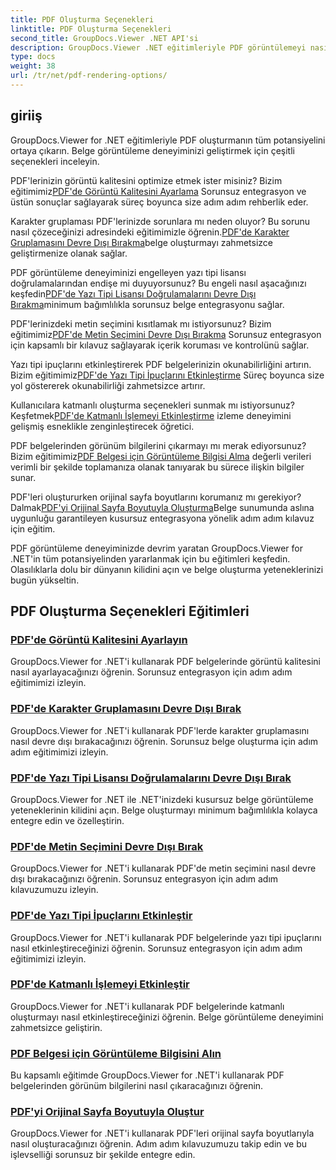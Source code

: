 ```yaml
---
title: PDF Oluşturma Seçenekleri
linktitle: PDF Oluşturma Seçenekleri
second_title: GroupDocs.Viewer .NET API'si
description: GroupDocs.Viewer .NET eğitimleriyle PDF görüntülemeyi nasıl optimize edeceğinizi öğrenin. Görüntü kalitesini ayarlama ve metin seçimini devre dışı bırakma gibi PDF oluşturma seçeneklerini keşfedin.
type: docs
weight: 38
url: /tr/net/pdf-rendering-options/
---
```


## giriiş

GroupDocs.Viewer for .NET eğitimleriyle PDF oluşturmanın tüm potansiyelini ortaya çıkarın. Belge görüntüleme deneyiminizi geliştirmek için çeşitli seçenekleri inceleyin.

 PDF'lerinizin görüntü kalitesini optimize etmek ister misiniz? Bizim eğitimimiz[PDF'de Görüntü Kalitesini Ayarlama](./adjust-image-quality-pdf/) Sorunsuz entegrasyon ve üstün sonuçlar sağlayarak süreç boyunca size adım adım rehberlik eder.

 Karakter gruplaması PDF'lerinizde sorunlara mı neden oluyor? Bu sorunu nasıl çözeceğinizi adresindeki eğitimimizle öğrenin.[PDF'de Karakter Gruplamasını Devre Dışı Bırakma](./disable-characters-grouping-pdf/)belge oluşturmayı zahmetsizce geliştirmenize olanak sağlar.

 PDF görüntüleme deneyiminizi engelleyen yazı tipi lisansı doğrulamalarından endişe mi duyuyorsunuz? Bu engeli nasıl aşacağınızı keşfedin[PDF'de Yazı Tipi Lisansı Doğrulamalarını Devre Dışı Bırakma](./disable-font-license-verifications-pdf/)minimum bağımlılıkla sorunsuz belge entegrasyonu sağlar.

PDF'lerinizdeki metin seçimini kısıtlamak mı istiyorsunuz? Bizim eğitimimiz[PDF'de Metin Seçimini Devre Dışı Bırakma](./disable-text-selection-pdf/) Sorunsuz entegrasyon için kapsamlı bir kılavuz sağlayarak içerik koruması ve kontrolünü sağlar.

 Yazı tipi ipuçlarını etkinleştirerek PDF belgelerinizin okunabilirliğini artırın. Bizim eğitimimiz[PDF'de Yazı Tipi İpuçlarını Etkinleştirme](./enable-font-hinting-pdf/) Süreç boyunca size yol göstererek okunabilirliği zahmetsizce artırır.

 Kullanıcılara katmanlı oluşturma seçenekleri sunmak mı istiyorsunuz? Keşfetmek[PDF'de Katmanlı İşlemeyi Etkinleştirme](./enable-layered-rendering-pdf/) izleme deneyimini gelişmiş esneklikle zenginleştirecek öğretici.

 PDF belgelerinden görünüm bilgilerini çıkarmayı mı merak ediyorsunuz? Bizim eğitimimiz[PDF Belgesi için Görüntüleme Bilgisi Alma](./get-view-info-pdf-document/) değerli verileri verimli bir şekilde toplamanıza olanak tanıyarak bu sürece ilişkin bilgiler sunar.

 PDF'leri oluştururken orijinal sayfa boyutlarını korumanız mı gerekiyor? Dalmak[PDF'yi Orijinal Sayfa Boyutuyla Oluşturma](./render-pdf-original-page-size/)Belge sunumunda aslına uygunluğu garantileyen kusursuz entegrasyona yönelik adım adım kılavuz için eğitim.

PDF görüntüleme deneyiminizde devrim yaratan GroupDocs.Viewer for .NET'in tüm potansiyelinden yararlanmak için bu eğitimleri keşfedin. Olasılıklarla dolu bir dünyanın kilidini açın ve belge oluşturma yeteneklerinizi bugün yükseltin.
## PDF Oluşturma Seçenekleri Eğitimleri
### [PDF'de Görüntü Kalitesini Ayarlayın](./adjust-image-quality-pdf/)
GroupDocs.Viewer for .NET'i kullanarak PDF belgelerinde görüntü kalitesini nasıl ayarlayacağınızı öğrenin. Sorunsuz entegrasyon için adım adım eğitimimizi izleyin.
### [PDF'de Karakter Gruplamasını Devre Dışı Bırak](./disable-characters-grouping-pdf/)
GroupDocs.Viewer for .NET'i kullanarak PDF'lerde karakter gruplamasını nasıl devre dışı bırakacağınızı öğrenin. Sorunsuz belge oluşturma için adım adım eğitimimizi izleyin.
### [PDF'de Yazı Tipi Lisansı Doğrulamalarını Devre Dışı Bırak](./disable-font-license-verifications-pdf/)
GroupDocs.Viewer for .NET ile .NET'inizdeki kusursuz belge görüntüleme yeteneklerinin kilidini açın. Belge oluşturmayı minimum bağımlılıkla kolayca entegre edin ve özelleştirin.
### [PDF'de Metin Seçimini Devre Dışı Bırak](./disable-text-selection-pdf/)
GroupDocs.Viewer for .NET'i kullanarak PDF'de metin seçimini nasıl devre dışı bırakacağınızı öğrenin. Sorunsuz entegrasyon için adım adım kılavuzumuzu izleyin.
### [PDF'de Yazı Tipi İpuçlarını Etkinleştir](./enable-font-hinting-pdf/)
GroupDocs.Viewer for .NET'i kullanarak PDF belgelerinde yazı tipi ipuçlarını nasıl etkinleştireceğinizi öğrenin. Sorunsuz entegrasyon için adım adım eğitimimizi izleyin.
### [PDF'de Katmanlı İşlemeyi Etkinleştir](./enable-layered-rendering-pdf/)
GroupDocs.Viewer for .NET'i kullanarak PDF belgelerinde katmanlı oluşturmayı nasıl etkinleştireceğinizi öğrenin. Belge görüntüleme deneyimini zahmetsizce geliştirin.
### [PDF Belgesi için Görüntüleme Bilgisini Alın](./get-view-info-pdf-document/)
Bu kapsamlı eğitimde GroupDocs.Viewer for .NET'i kullanarak PDF belgelerinden görünüm bilgilerini nasıl çıkaracağınızı öğrenin.
### [PDF'yi Orijinal Sayfa Boyutuyla Oluştur](./render-pdf-original-page-size/)
GroupDocs.Viewer for .NET'i kullanarak PDF'leri orijinal sayfa boyutlarıyla nasıl oluşturacağınızı öğrenin. Adım adım kılavuzumuzu takip edin ve bu işlevselliği sorunsuz bir şekilde entegre edin.